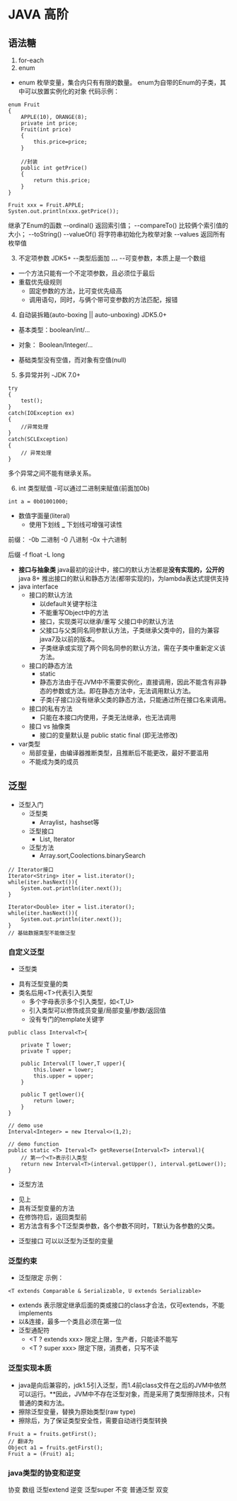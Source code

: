 # JAVA 高阶

## 语法糖
1. for-each
2. enum

* enum
枚举变量，集合内只有有限的数量。
enum为自带的Enum的子类，其中可以放置实例化的对象
代码示例：
```
enum Fruit
{
    APPLE(10), ORANGE(8);
    private int price;
    Fruit(int price)
    {
        this.price=price;
    }
    
    //封装
    public int getPrice()
    {
        return this.price;
    }
}

Fruit xxx = Fruit.APPLE;
Systen.out.println(xxx.getPrice());

```
继承了Enum的函数
--ordinal() 返回索引值；
--compareTo() 比较俩个索引值的大小；
--toString() 
--valueOf() 将字符串初始化为枚举对象
--values  返回所有枚举值

3. 不定项参数
JDK5+
--类型后面加  **...**
--可变参数，本质上是一个数组

- 一个方法只能有一个不定项参数，且必须位于最后
- 重载优先级规则
    * 固定参数的方法，比可变优先级高
    * 调用语句，同时，与俩个带可变参数的方法匹配，报错

4. 自动装拆箱(auto-boxing || auto-unboxing)
JDK5.0+
- 基本类型：boolean/int/...
- 对象：    Boolean/Integer/...

- 基础类型没有空值，而对象有空值(null)

5. 多异常并列
-JDK 7.0+
```
try
{
    test();
}
catch(IOException ex)
{
    //异常处理
}
catch(SCLException)
{
    // 异常处理
}
```
多个异常之间不能有继承关系。

6. int 类型赋值
-可以通过二进制来赋值(前面加0b)
```
int a = 0b01001000;
```

* 数值字面量(literal)
    * 使用下划线 **_**
下划线可增强可读性

前缀：
-0b  二进制
-0   八进制
-0x  十六进制

后缀
-f float
-L long

* **接口与抽象类**
java最初的设计中，接口的默认方法都是**没有实现的，公开的**
java 8+ 推出接口的默认和静态方法(都带实现的)，为lambda表达式提供支持
* java interface
    * 接口的默认方法
        - 以default关键字标注
        - 不能重写Object中的方法
        - 接口，实现类可以继承/重写 父接口中的默认方法
        - 父接口与父类同名同参默认方法，子类继承父类中的，目的为兼容java7及以前的版本。
        - 子类继承或实现了两个同名同参的默认方法，需在子类中重新定义该方法。
    * 接口的静态方法
        - static
        - 静态方法由于在JVM中不需要实例化，直接调用，因此不能含有非静态的参数或方法。即在静态方法中，无法调用默认方法。
        - 子类(子接口)没有继承父类的静态方法，只能通过所在接口名来调用。
    * 接口的私有方法
        - 只能在本接口内使用，子类无法继承，也无法调用
    * 接口 vs 抽像类
        - 接口的变量默认是 public static final (即无法修改)
* var类型
    * 局部变量，由编译器推断类型，且推断后不能更改，最好不要滥用
    * 不能成为类的成员

## 泛型
* 泛型入门
    * 泛型类
        * Arraylist，hashset等
    * 泛型接口
        * List, Iterator
    * 泛型方法
        * Array.sort,Coolections.binarySearch

```
// Iterator接口
Iterator<String> iter = list.iterator();
while(iter.hasNext()){
    System.out.println(iter.next());
}

Iterator<Double> iter = list.iterator();
while(iter.hasNext()){
    System.out.println(iter.next());
}
// 基础数据类型不能做泛型
```

### 自定义泛型
* 泛型类 
- 具有泛型变量的类
- 类名后用\<T\>代表引入类型
    * 多个字母表示多个引入类型，如\<T,U\>
    * 引入类型可以修饰成员变量/局部变量/参数/返回值
    * 没有专门的template关键字
```
public class Interval<T>{

    private T lower;
    private T upper;

    public Interval(T lower,T upper){
        this.lower = lower;
        this.upper = upper;
    }

    public T getlower(){
        return lower;
    }
}

// demo use
Interval<Integer> = new Iterval<>(1,2);

// demo function
public static <T> Iterval<T> getReverse(Interval<T> interval){
    // 第一个<T>表示引入类型
    return new Interval<T>(interval.getUpper(), interval.getLower());
}
```

* 泛型方法
- 见上
- 具有泛型变量的方法
- <T> 在修饰符后，返回类型前
- 若方法含有多个T泛型类参数，各个参数不同时，T默认为各参数的父类。

* 泛型接口
可以以泛型为泛型的变量

### 泛型约束
* 泛型限定
示例：
```
<T extends Comparable & Serializable, U extends Serializable>
```
* extends 表示限定继承后面的类或接口的class才合法，仅可extends，不能implements
* 以&连接，最多一个类且必须在第一位
* 泛型通配符
    * <T ? extends xxx>
    限定上限，生产者，只能读不能写
    * <T ? super xxx>
    限定下限，消费者，只写不读

### 泛型实现本质
* java是向后兼容的，jdk1.5引入泛型，而1.4前class文件在之后的JVM中依然可以运行。**因此，JVM中不存在泛型对象，而是采用了类型擦除技术，只有普通的类和方法。
* 擦除泛型变量，替换为原始类型(raw type) 
* 擦除后，为了保证类型安全性，需要自动进行类型转换
```
Fruit a = fruits.getFirst();
// 翻译为
Object a1 = fruits.getFirst();
Fruit a = (Fruit) a1;
```
### java类型的协变和逆变
协变 数组 泛型extend
逆变 泛型super
不变 普通泛型
双变
